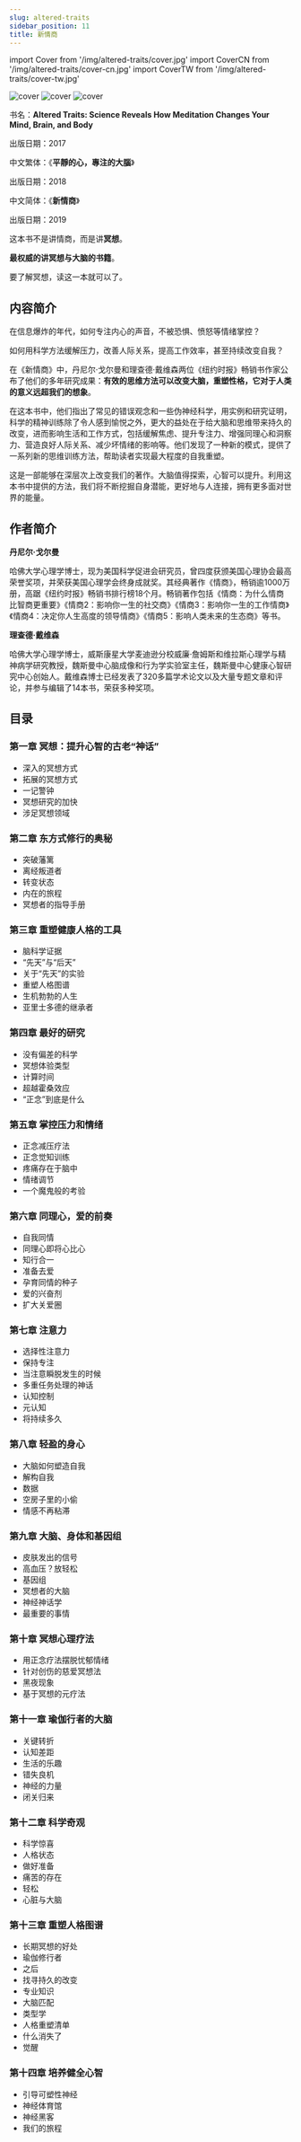 ```yaml
---
slug: altered-traits
sidebar_position: 11
title: 新情商
---
```


import Cover from '/img/altered-traits/cover.jpg'
import CoverCN from '/img/altered-traits/cover-cn.jpg'
import CoverTW from '/img/altered-traits/cover-tw.jpg'

<img src={Cover} alt="cover" style={{width:220}} />
<img src={CoverTW} alt="cover" style={{width:220}} />
<img src={CoverCN} alt="cover" style={{width:220}} />

书名：**Altered Traits: Science Reveals How Meditation Changes Your Mind, Brain, and Body**

出版日期：2017

中文繁体：《**平靜的心，專注的大腦**》

出版日期：2018

中文简体：《**新情商**》

出版日期：2019

这本书不是讲情商，而是讲**冥想**。

**最权威的讲冥想与大脑的书籍**。

要了解冥想，读这一本就可以了。

## 内容简介

在信息爆炸的年代，如何专注内心的声音，不被恐惧、愤怒等情绪掌控？

如何用科学方法缓解压力，改善人际关系，提高工作效率，甚至持续改变自我？

在《新情商》中，丹尼尔·戈尔曼和理查德·戴维森两位《纽约时报》畅销书作家公布了他们的多年研究成果：**有效的思维方法可以改变大脑，重塑性格，它对于人类的意义远超我们的想象**。

在这本书中，他们指出了常见的错误观念和一些伪神经科学，用实例和研究证明，科学的精神训练除了令人感到愉悦之外，更大的益处在于给大脑和思维带来持久的改变，进而影响生活和工作方式，包括缓解焦虑、提升专注力、增强同理心和洞察力、营造良好人际关系、减少坏情绪的影响等。他们发现了一种新的模式，提供了一系列新的思维训练方法，帮助读者实现最大程度的自我重塑。

这是一部能够在深层次上改变我们的著作。大脑值得探索，心智可以提升。利用这本书中提供的方法，我们将不断挖掘自身潜能，更好地与人连接，拥有更多面对世界的能量。

## 作者简介

**丹尼尔·戈尔曼**

哈佛大学心理学博士，现为美国科学促进会研究员，曾四度获颁美国心理协会最高荣誉奖项，并荣获美国心理学会终身成就奖。其经典著作《情商》，畅销逾1000万册，高踞《纽约时报》畅销书排行榜18个月。畅销著作包括《情商：为什么情商比智商更重要》《情商2：影响你一生的社交商》《情商3：影响你一生的工作情商》《情商4：决定你人生高度的领导情商》《情商5：影响人类未来的生态商》等书。

**理查德·戴维森**

哈佛大学心理学博士，威斯康星大学麦迪逊分校威廉·詹姆斯和维拉斯心理学与精神病学研究教授，魏斯曼中心脑成像和行为学实验室主任，魏斯曼中心健康心智研究中心创始人。戴维森博士已经发表了320多篇学术论文以及大量专题文章和评论，并参与编辑了14本书，荣获多种奖项。

## 目录

### 第一章 冥想：提升心智的古老“神话”

- 深入的冥想方式
- 拓展的冥想方式
- 一记警钟
- 冥想研究的加快
- 涉足冥想领域

### 第二章 东方式修行的奥秘

- 突破藩篱
- 离经叛道者
- 转变状态
- 内在的旅程
- 冥想者的指导手册

### 第三章 重塑健康人格的工具

- 脑科学证据
- “先天”与“后天”
- 关于“先天”的实验
- 重塑人格图谱
- 生机勃勃的人生
- 亚里士多德的继承者

### 第四章 最好的研究

- 没有偏差的科学
- 冥想体验类型
- 计算时间
- 超越霍桑效应
- “正念”到底是什么

### 第五章 掌控压力和情绪

- 正念减压疗法
- 正念觉知训练
- 疼痛存在于脑中
- 情绪调节
- 一个魔鬼般的考验

### 第六章 同理心，爱的前奏

- 自我同情
- 同理心即将心比心
- 知行合一
- 准备去爱
- 孕育同情的种子
- 爱的兴奋剂
- 扩大关爱圈

### 第七章 注意力

- 选择性注意力
- 保持专注
- 当注意瞬脱发生的时候
- 多重任务处理的神话
- 认知控制
- 元认知
- 将持续多久

### 第八章 轻盈的身心

- 大脑如何塑造自我
- 解构自我
- 数据
- 空房子里的小偷
- 情感不再粘滞

### 第九章 大脑、身体和基因组

- 皮肤发出的信号
- 高血压？放轻松
- 基因组
- 冥想者的大脑
- 神经神话学
- 最重要的事情

### 第十章 冥想心理疗法

- 用正念疗法摆脱忧郁情绪
- 针对创伤的慈爱冥想法
- 黑夜现象
- 基于冥想的元疗法

### 第十一章 瑜伽行者的大脑

- 关键转折
- 认知差距
- 生活的乐趣
- 错失良机
- 神经的力量
- 闭关归来

### 第十二章 科学奇观

- 科学惊喜
- 人格状态
- 做好准备
- 痛苦的存在
- 轻松
- 心脏与大脑

### 第十三章 重塑人格图谱
- 长期冥想的好处
- 瑜伽修行者
- 之后
- 找寻持久的改变
- 专业知识
- 大脑匹配
- 类型学
- 人格重塑清单
- 什么消失了
- 觉醒

### 第十四章 培养健全心智

- 引导可塑性神经
- 神经体育馆
- 神经黑客
- 我们的旅程



